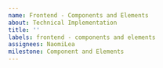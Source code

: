 ```yaml
---
name: Frontend - Components and Elements
about: Technical Implementation
title: ''
labels: frontend - components and elements
assignees: NaomiLea
milestone: Component and Elements
---
```



